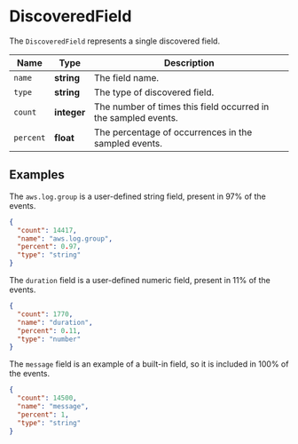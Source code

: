 # DiscoveredField

The `DiscoveredField` represents a single discovered field.

__Name__ | __Type__ | __Description__
--- | --- | --- | 
`name` | __string__ | The field name.
`type` | __string__ | The type of discovered field.
`count` | __integer__ | The number of times this field occurred in the sampled events.
`percent` | __float__ | The percentage of occurrences in the sampled events.

## Examples

The `aws.log.group` is a user-defined string field, present in 97% of the events.

```json
{
  "count": 14417,
  "name": "aws.log.group",
  "percent": 0.97,
  "type": "string"
}
```

The `duration` field is a user-defined numeric field, present in 11% of the events.

```json
{
  "count": 1770,
  "name": "duration",
  "percent": 0.11,
  "type": "number"
}
```

The `message` field is an example of a built-in field, so it is included in 100% of the events.

```json
{
  "count": 14500,
  "name": "message",
  "percent": 1,
  "type": "string"
}
```


